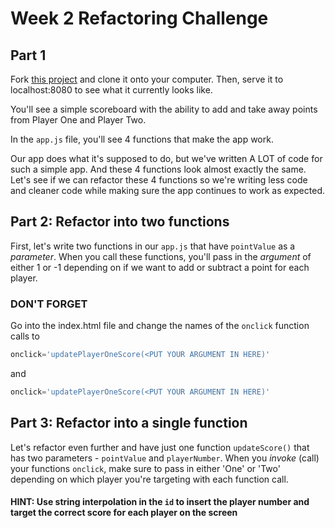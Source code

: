 # Week 2 Refactoring Challenge

## Part 1
Fork [this project](https://github.com/tebazele/week2_challenge_refactoring) and clone it onto your computer. Then, serve it to localhost:8080 to see what it currently looks like. 

You'll see a simple scoreboard with the ability to add and take away points from Player One and Player Two. 

In the `app.js` file, you'll see 4 functions that make the app work. 

Our app does what it's supposed to do, but we've written A LOT of code for such a simple app. And these 4 functions look almost exactly the same. Let's see if we can refactor these 4 functions so we're writing less code and cleaner code while making sure the app continues to work as expected.

## Part 2: Refactor into two functions

First, let's write two functions in our `app.js` that have `pointValue` as a *parameter*. When you call these functions, you'll pass in the *argument* of either 1 or -1 depending on if we want to add or subtract a point for each player.

### DON'T FORGET

Go into the index.html file and change the names of the `onclick` function calls to

```js
onclick='updatePlayerOneScore(<PUT YOUR ARGUMENT IN HERE)'
```
and 

```js
onclick='updatePlayerOneScore(<PUT YOUR ARGUMENT IN HERE)'
```

## Part 3: Refactor into a single function

Let's refactor even further and have just one function `updateScore()` that has two parameters - `pointValue` and `playerNumber`. When you *invoke* (call) your functions `onclick`, make sure to pass in either 'One' or 'Two' depending on which player you're targeting with each function call.

#### HINT: Use string interpolation in the `id` to insert the player number and target the correct score for each player on the screen




